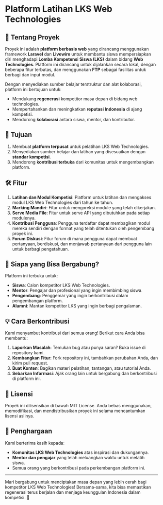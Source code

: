 # Platform Latihan LKS Web Technologies

## 🚀 Tentang Proyek
Proyek ini adalah **platform berbasis web** yang dirancang menggunakan framework **Laravel** dan **Livewire** untuk membantu siswa mempersiapkan diri menghadapi **Lomba Kompetensi Siswa (LKS)** dalam bidang **Web Technologies**. Platform ini dirancang untuk dijalankan secara lokal, dengan beberapa fitur terbatas, dan menggunakan **FTP** sebagai fasilitas untuk berbagi dan input modul.

Dengan menyediakan sumber belajar terstruktur dan alat kolaborasi, platform ini bertujuan untuk:

- Mendukung **regenerasi** kompetitor masa depan di bidang web technologies.
- Mempertahankan dan meningkatkan **reputasi Indonesia** di ajang kompetisi.
- Mendorong **kolaborasi** antara siswa, mentor, dan kontributor.

## 🎯 Tujuan
1. Membuat **platform terpusat** untuk pelatihan LKS Web Technologies.
2. Menyediakan sumber belajar dan latihan yang disesuaikan dengan **standar kompetisi**.
3. Mendorong **kontribusi terbuka** dari komunitas untuk mengembangkan platform.

## 🛠 Fitur
1. **Latihan dan Modul Kompetisi**: Platform untuk latihan dan mengakses modul LKS Web Technologies dari tahun ke tahun.
2. **Marking Mandiri**: Fitur untuk mengoreksi module yang telah dikerjakan.
3. **Serve Media File**: Fitur untuk serve API yang dibutuhkan pada setiap modulenya.
4. **Kontribusi Pengguna**: Pengguna terdaftar dapat membagikan modul mereka sendiri dengan format yang telah ditentukan oleh pengembang proyek ini.
5. **Forum Diskusi**: Fitur forum di mana pengguna dapat membuat pertanyaan, berdiskusi, dan menjawab pertanyaan dari pengguna lain untuk berbagi pengetahuan.

## 👥 Siapa yang Bisa Bergabung?
Platform ini terbuka untuk:
- **Siswa**: Calon kompetitor LKS Web Technologies.
- **Mentor**: Pengajar dan profesional yang ingin membimbing siswa.
- **Pengembang**: Penggemar yang ingin berkontribusi dalam pengembangan platform.
- **Alumni**: Mantan kompetitor LKS yang ingin berbagi pengalaman.

## 💡 Cara Berkontribusi
Kami menyambut kontribusi dari semua orang! Berikut cara Anda bisa membantu:

1. **Laporkan Masalah**: Temukan bug atau punya saran? Buka issue di repository kami.
2. **Kembangkan Fitur**: Fork repository ini, tambahkan perubahan Anda, dan kirim pull request.
3. **Buat Konten**: Bagikan materi pelatihan, tantangan, atau tutorial Anda.
4. **Sebarkan Informasi**: Ajak orang lain untuk bergabung dan berkontribusi di platform ini.

## 📜 Lisensi
Proyek ini dilisensikan di bawah MIT License. Anda bebas menggunakan, memodifikasi, dan mendistribusikan proyek ini selama mencantumkan lisensi aslinya.

## 🌟 Penghargaan
Kami berterima kasih kepada:
- **Komunitas LKS Web Technologies** atas inspirasi dan dukungannya.
- **Mentor dan pengajar** yang telah meluangkan waktu untuk melatih siswa.
- Semua orang yang berkontribusi pada perkembangan platform ini.

---

Mari bergabung untuk menciptakan masa depan yang lebih cerah bagi kompetitor LKS Web Technologies! Bersama-sama, kita bisa memastikan regenerasi terus berjalan dan menjaga keunggulan Indonesia dalam kompetisi. 🚩